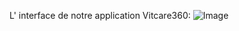 L' interface de notre application Vitcare360:
![Image](https://github.com/user-attachments/assets/6ee89cd0-57ea-40a6-a990-e8b47663bcee)


